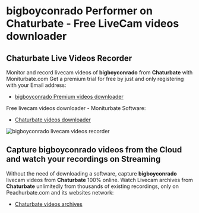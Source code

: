 # bigboyconrado Performer on Chaturbate - Free LiveCam videos downloader

## Chaturbate Live Videos Recorder

Monitor and record livecam videos of **bigboyconrado** from **Chaturbate** with Moniturbate.com
Get a premium trial for free by just and only registering with your Email address:
* [bigboyconrado Premium videos downloader](https://moniturbate.com/request-demo-licence-key.html)

Free livecam videos downloader - Moniturbate Software:
* [Chaturbate videos downloader](https://moniturbate.com/moniturbate-download-software.html)

![bigboyconrado livecam videos recorder](https://peachurnet.com/templates/moniturbate-software.png)


## Capture bigboyconrado videos from the Cloud and watch your recordings on Streaming

Without the need of downloading a software, capture **bigboyconrado** livecam videos from **Chaturbate** 100% online.
Watch Livecam archives from **Chaturbate** unlimitedly from thousands of existing recordings, only on Peachurbate.com and its websites network:
* [Chaturbate videos archives](https://peachurnet.com/)